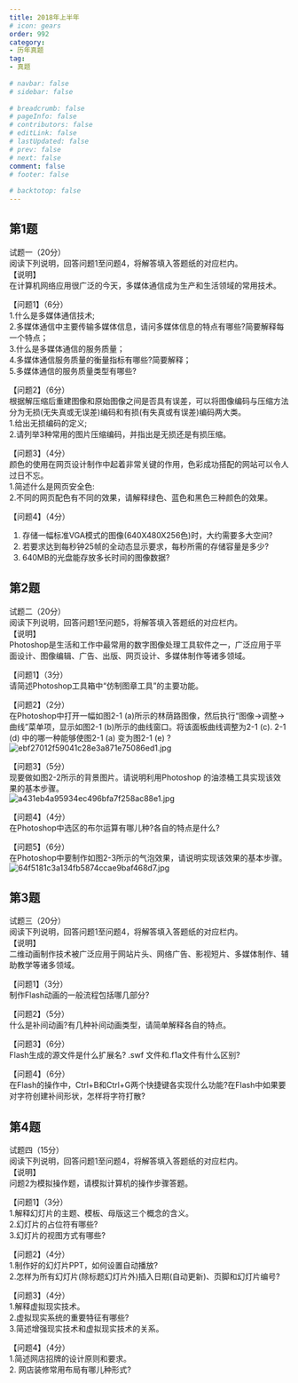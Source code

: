 ```yaml
---  
title: 2018年上半年  
# icon: gears  
order: 992  
category:  
- 历年真题  
tag:  
- 真题  
  
# navbar: false  
# sidebar: false  
  
# breadcrumb: false  
# pageInfo: false  
# contributors: false  
# editLink: false  
# lastUpdated: false  
# prev: false  
# next: false  
comment: false  
# footer: false  
  
# backtotop: false  
---  
```

## 第1题 ##

试题一（20分）  
阅读下列说明，回答问题1至问题4，将解答填入答题纸的对应栏内。  
【说明】  
在计算机网络应用很广泛的今天，多媒体通信成为生产和生活领域的常用技术。  
  
【问题1】（6分）  
1.什么是多媒体通信技术;  
2.多媒体通信中主要传输多媒体信息，请问多媒体信息的特点有哪些?简要解释每一个特点；  
3.什么是多媒体通信的服务质量；  
4.多媒体通信服务质量的衡量指标有哪些?简要解释；  
5.多媒体通信的服务质量类型有哪些?  
  
【问题2】（6分）  
根据解压缩后重建图像和原始图像之间是否具有误差，可以将图像编码与压缩方法分为无损(无失真或无误差)编码和有损(有失真或有误差)编码两大类。  
1.给出无损编码的定义;  
2.请列举3种常用的图片压缩编码，并指出是无损还是有损压缩。  
  
【问题3】（4分）  
颜色的使用在网页设计制作中起着非常关键的作用，色彩成功搭配的网站可以令人过日不忘。  
1.简述什么是网页安全色:  
2.不同的网页配色有不同的效果，请解释绿色、蓝色和黑色三种颜色的效果。  
  
【问题4】（4分）  
1. 存储一幅标准VGA模式的图像(640X480X256色)时，大约需要多大空间?  
2. 若要求达到每秒钟25帧的全动态显示要求，每秒所需的存储容量是多少?  
3. 640MB的光盘能存放多长时间的图像数据?  


## 第2题 ##

试题二（20分）  
阅读下列说明，回答问题1至问题5，将解答填入答题纸的对应栏内。  
【说明】  
Photoshop是生活和工作中最常用的数字图像处理工具软件之一，广泛应用于平面设计、图像编辑、广告、出版、网页设计、多媒体制作等诸多领域。  
  
【问题1】（3分）  
请简述Photoshop工具箱中“仿制图章工具”的主要功能。  
  
【问题2】（2分）  
在Photoshop中打开一幅如图2-1 (a)所示的林荫路图像，然后执行“图像→调整→曲线”菜单项，显示如图2-1 (b)所示的曲线窗口。将该面板曲线调整为2-1 (c). 2-1 (d) 中的哪一种能够使图2-1 (a) 变为图2-1 (e) ?  
![ebf27012f59041c28e3a871e75086ed1.jpg][]  
  
【问题3】（5分）  
现要做如图2-2所示的背景图片。请说明利用Photoshop 的油漆桶工具实现该效果的基本步骤。  
![a431eb4a95934ec496bfa7f258ac88e1.jpg][]  
  
【问题4】（4分）  
在Photoshop中选区的布尔运算有哪儿种?各自的特点是什么?  
  
【问题5】（6分）  
在Photoshop中要制作如图2-3所示的气泡效果，请说明实现该效果的基本步骤。  
![64f5181c3a134fb5874ccae9baf468d7.jpg][]  


## 第3题 ##

试题三（20分）  
阅读下列说明，回答问题1至问题4，将解答填入答题纸的对应栏内。  
【说明】  
二维动画制作技术被广泛应用于网站片头、网络广告、影视短片、多媒体制作、辅助教学等诸多领域。  
  
【问题1】（3分）  
制作Flash动画的一般流程包括哪几部分?  
  
【问题2】（5分）  
什么是补间动画?有几种补间动画类型，请简单解释各自的特点。  
  
【问题3】（6分）  
Flash生成的源文件是什么扩展名? .swf 文件和.f1a文件有什么区别?  
  
【问题4】（6分）  
在Flash的操作中，Ctrl+B和Ctrl+G两个快捷键各实现什么功能?在Flash中如果要对字符创建补间形状，怎样将字符打散?  


## 第4题 ##

试题四（15分）  
阅读下列说明，回答问题1至问题4，将解答填入答题纸的对应栏内。  
【说明】  
问题2为模拟操作题，请模拟计算机的操作步骤答题。  
  
【问题1】（3分）  
1.解释幻灯片的主题、模板、母版这三个概念的含义。  
2.幻灯片的占位符有哪些?  
3.幻灯片的视图方式有哪些?  
  
【问题2】（4分）  
1.制作好的幻灯片PPT，如何设置自动播放?  
2.怎样为所有幻灯片(除标题幻灯片外)插入日期(自动更新)、页脚和幻灯片编号?  
  
【问题3】（4分）  
1.解释虚拟现实技术。  
2.虚拟现实系统的重要特征有哪些?  
3.简述增强现实技术和虚拟现实技术的关系。  
  
【问题4】（4分）  
1.简述网店招牌的设计原则和要求。  
2. 网店装修常用布局有哪儿种形式?  



[ebf27012f59041c28e3a871e75086ed1.jpg]: https://www.xkxxkx.cn/file/exam/software/多媒体应用设计师/案例/第2题/ebf27012f59041c28e3a871e75086ed1.jpg
[a431eb4a95934ec496bfa7f258ac88e1.jpg]: https://www.xkxxkx.cn/file/exam/software/多媒体应用设计师/案例/第2题/a431eb4a95934ec496bfa7f258ac88e1.jpg
[64f5181c3a134fb5874ccae9baf468d7.jpg]: https://www.xkxxkx.cn/file/exam/software/多媒体应用设计师/案例/第2题/64f5181c3a134fb5874ccae9baf468d7.jpg
